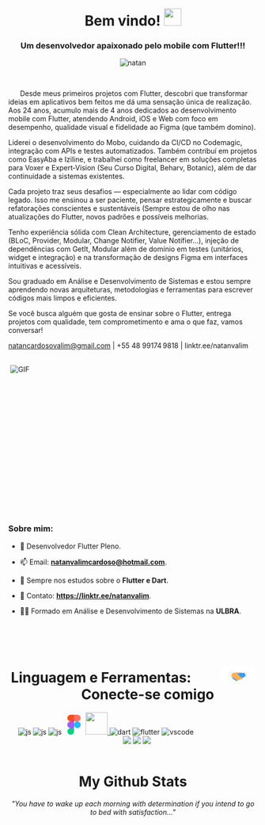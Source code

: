 <h1 align="center">Bem vindo! <img src="https://raw.githubusercontent.com/kaueMarques/kaueMarques/master/hi.gif" width="35px" height="35px"></h1>

<h3 align="center"> Um desenvolvedor apaixonado pelo mobile com Flutter!!! </h3>
<p align="center"> <img src="https://komarev.com/ghpvc/?username=natanvalimcardoso&label=Profile%20views&color=0e75b6&style=flat" alt="natan" /> </p>

<br/>

&nbsp;&nbsp;&nbsp;&nbsp;&nbsp; Desde meus primeiros projetos com Flutter, descobri que transformar ideias em aplicativos bem feitos me dá uma sensação única de realização. Aos 24 anos, acumulo mais de 4 anos dedicados ao desenvolvimento mobile com Flutter, atendendo Android, iOS e Web com foco em desempenho, qualidade visual e fidelidade ao Figma (que também domino).

Liderei o desenvolvimento do Mobo, cuidando da CI/CD no Codemagic, integração com APIs e testes automatizados. Também contribuí em projetos como EasyAba e Iziline, e trabalhei como freelancer em soluções completas para Voxer e Expert‑Vision (Seu Curso Digital, Beharv, Botanic), além de dar continuidade a sistemas existentes.

Cada projeto traz seus desafios — especialmente ao lidar com código legado. Isso me ensinou a ser paciente, pensar estrategicamente e buscar refatorações conscientes e sustentáveis (Sempre estou de olho nas atualizações do Flutter, novos padrões e possíveis melhorias.

Tenho experiência sólida com Clean Architecture, gerenciamento de estado (BLoC, Provider, Modular, Change Notifier, Value Notifier...), injeção de dependências com GetIt, Modular além de domínio em testes (unitários, widget e integração) e na transformação de designs Figma em interfaces intuitivas e acessíveis.

Sou graduado em Análise e Desenvolvimento de Sistemas e estou sempre aprendendo novas arquiteturas, metodologias e ferramentas para escrever códigos mais limpos e eficientes.

Se você busca alguém que gosta de ensinar sobre o Flutter, entrega projetos com qualidade, tem comprometimento e ama o que faz, vamos conversar!

natancardosovalim@gmail.com | +55 48 99174 9818 | linktr.ee/natanvalim


<br/>
  <img align="right" alt="GIF" src="https://github.com/abhisheknaiidu/abhisheknaiidu/blob/master/code.gif?raw=true" width="500" height="320" />
  
   <h3> Sobre mim: </h3>

- 💬 Desenvolvedor Flutter Pleno.

- 📫 Email: **natanvalimcardoso@hotmail.com**.

- 🔭 Sempre nos estudos sobre o **Flutter e Dart**.

- 🌳 Contato: **https://linktr.ee/natanvalim**.

- 👨‍🎓 Formado em Análise e Desenvolvimento de Sistemas na **ULBRA**.

<br/>
<br/>
<br/>

<h1 align="center"> Linguagem e Ferramentas:&nbsp;&nbsp;&nbsp;&nbsp;&nbsp;&nbsp;&nbsp;&nbsp; <img src="https://github.com/macagua/macagua/blob/master/assets/img/icons/handshake.gif" height="32px" alt="Connect with me" /> &nbsp;&nbsp;&nbsp;&nbsp;&nbsp;&nbsp;&nbsp;&nbsp; Conecte-se comigo</h1>

<div>
  &nbsp;&nbsp;&nbsp;&nbsp;
  <img src="https://cdn.jsdelivr.net/gh/devicons/devicon/icons/firebase/firebase-plain.svg" alt="js" width="40" height="40" />
  <img src="https://cdn.jsdelivr.net/gh/devicons/devicon/icons/java/java-original.svg" alt="js" width="40" height="40" />
 <img src="https://cdn.jsdelivr.net/gh/devicons/devicon/icons/javascript/javascript-original.svg" alt="js" width="40" height="40"/>
<img src="https://raw.githubusercontent.com/devicons/devicon/master/icons/figma/figma-original.svg" alt="javascript" width="40" height="40"/>
<a href="https://git-scm.com/" target="_blank"> <img src="https://img.icons8.com/color/48/000000/git.png" width="45" height="45"/> </a>
<img src="https://cdn.jsdelivr.net/gh/devicons/devicon/icons/dart/dart-original.svg" alt="dart" width="40" height="40"/>
<img src="https://cdn.jsdelivr.net/gh/devicons/devicon/icons/flutter/flutter-original.svg" alt="flutter" width="40" height="40"/>
<img src="https://cdn.jsdelivr.net/gh/devicons/devicon/icons/vscode/vscode-original.svg" alt="vscode" width="40" height="40"/> 
&nbsp;&nbsp;&nbsp;&nbsp;&nbsp;&nbsp;&nbsp;&nbsp;&nbsp;&nbsp;&nbsp;&nbsp;&nbsp;&nbsp;&nbsp;&nbsp;&nbsp;&nbsp;&nbsp;&nbsp;&nbsp;&nbsp;&nbsp;&nbsp;&nbsp;&nbsp;&nbsp;&nbsp;&nbsp;&nbsp;&nbsp;&nbsp;&nbsp;&nbsp;&nbsp;&nbsp;&nbsp;&nbsp;&nbsp;&nbsp;&nbsp;&nbsp;&nbsp;&nbsp;&nbsp;&nbsp;&nbsp;&nbsp;&nbsp;&nbsp;&nbsp;&nbsp;&nbsp;&nbsp;&nbsp;&nbsp;&nbsp;&nbsp;
<a href = "https://www.linkedin.com/in/natan-valim-650686208/"><img src="https://img.icons8.com/fluent/48/000000/linkedin.png"/></a>
<a href = "https://www.facebook.com/natanvalim.cardoso/"><img src="https://img.icons8.com/fluent/48/000000/facebook.png"/></a>
<a href = "https://www.instagram.com/natan_valim15/?hl=pt-br"><img src="https://img.icons8.com/fluent/48/000000/instagram-new.png"/></a>



<br/>
<br/>
  
<h1 align="center"> My Github Stats </h1>
  
 

 <p align="center"> <i>"You have to wake up each morning with determination if you intend to go to bed with satisfaction..."</i> </p>

